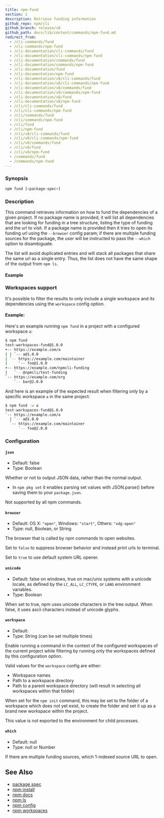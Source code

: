 ```yaml
---
title: npm-fund
section: 1
description: Retrieve funding information
github_repo: npm/cli
github_branch: release/v8
github_path: docs/lib/content/commands/npm-fund.md
redirect_from:
  - /cli-commands/fund
  - /cli-commands/npm-fund
  - /cli-documentation/cli-commands/fund
  - /cli-documentation/cli-commands/npm-fund
  - /cli-documentation/commands/fund
  - /cli-documentation/commands/npm-fund
  - /cli-documentation/fund
  - /cli-documentation/npm-fund
  - /cli-documentation/v8/cli-commands/fund
  - /cli-documentation/v8/cli-commands/npm-fund
  - /cli-documentation/v8/commands/fund
  - /cli-documentation/v8/commands/npm-fund
  - /cli-documentation/v8/fund
  - /cli-documentation/v8/npm-fund
  - /cli/cli-commands/fund
  - /cli/cli-commands/npm-fund
  - /cli/commands/fund
  - /cli/commands/npm-fund
  - /cli/fund
  - /cli/npm-fund
  - /cli/v8/cli-commands/fund
  - /cli/v8/cli-commands/npm-fund
  - /cli/v8/commands/fund
  - /cli/v8/fund
  - /cli/v8/npm-fund
  - /commands/fund
  - /commands/npm-fund
---
```


### Synopsis

```bash
npm fund [<package-spec>]
```

### Description

This command retrieves information on how to fund the dependencies of a
given project. If no package name is provided, it will list all
dependencies that are looking for funding in a tree structure, listing
the type of funding and the url to visit. If a package name is provided
then it tries to open its funding url using the `--browser` config
param; if there are multiple funding sources for the package, the user
will be instructed to pass the `--which` option to disambiguate.

The list will avoid duplicated entries and will stack all packages that
share the same url as a single entry. Thus, the list does not have the
same shape of the output from `npm ls`.

#### Example

### Workspaces support

It's possible to filter the results to only include a single workspace
and its dependencies using the `workspace` config option.

#### Example:

Here's an example running `npm fund` in a project with a configured
workspace `a`:

```bash
$ npm fund
test-workspaces-fund@1.0.0
+-- https://example.com/a
| | `-- a@1.0.0
| `-- https://example.com/maintainer
|     `-- foo@1.0.0
+-- https://example.com/npmcli-funding
|   `-- @npmcli/test-funding
`-- https://example.com/org
    `-- bar@2.0.0
```

And here is an example of the expected result when filtering only by a
specific workspace `a` in the same project:

```bash
$ npm fund -w a
test-workspaces-fund@1.0.0
`-- https://example.com/a
  | `-- a@1.0.0
  `-- https://example.com/maintainer
      `-- foo@2.0.0
```

### Configuration

#### `json`

* Default: false
* Type: Boolean

Whether or not to output JSON data, rather than the normal output.

* In `npm pkg set` it enables parsing set values with JSON.parse() before
  saving them to your `package.json`.

Not supported by all npm commands.

#### `browser`

* Default: OS X: `"open"`, Windows: `"start"`, Others: `"xdg-open"`
* Type: null, Boolean, or String

The browser that is called by npm commands to open websites.

Set to `false` to suppress browser behavior and instead print urls to
terminal.

Set to `true` to use default system URL opener.

#### `unicode`

* Default: false on windows, true on mac/unix systems with a unicode locale,
  as defined by the `LC_ALL`, `LC_CTYPE`, or `LANG` environment variables.
* Type: Boolean

When set to true, npm uses unicode characters in the tree output. When
false, it uses ascii characters instead of unicode glyphs.

#### `workspace`

* Default:
* Type: String (can be set multiple times)

Enable running a command in the context of the configured workspaces of the
current project while filtering by running only the workspaces defined by
this configuration option.

Valid values for the `workspace` config are either:

* Workspace names
* Path to a workspace directory
* Path to a parent workspace directory (will result in selecting all
  workspaces within that folder)

When set for the `npm init` command, this may be set to the folder of a
workspace which does not yet exist, to create the folder and set it up as a
brand new workspace within the project.

This value is not exported to the environment for child processes.

#### `which`

* Default: null
* Type: null or Number

If there are multiple funding sources, which 1-indexed source URL to open.

## See Also

* [package spec](/cli/v8/using-npm/package-spec)
* [npm install](/cli/v8/commands/npm-install)
* [npm docs](/cli/v8/commands/npm-docs)
* [npm ls](/cli/v8/commands/npm-ls)
* [npm config](/cli/v8/commands/npm-config)
* [npm workspaces](/cli/v8/using-npm/workspaces)
